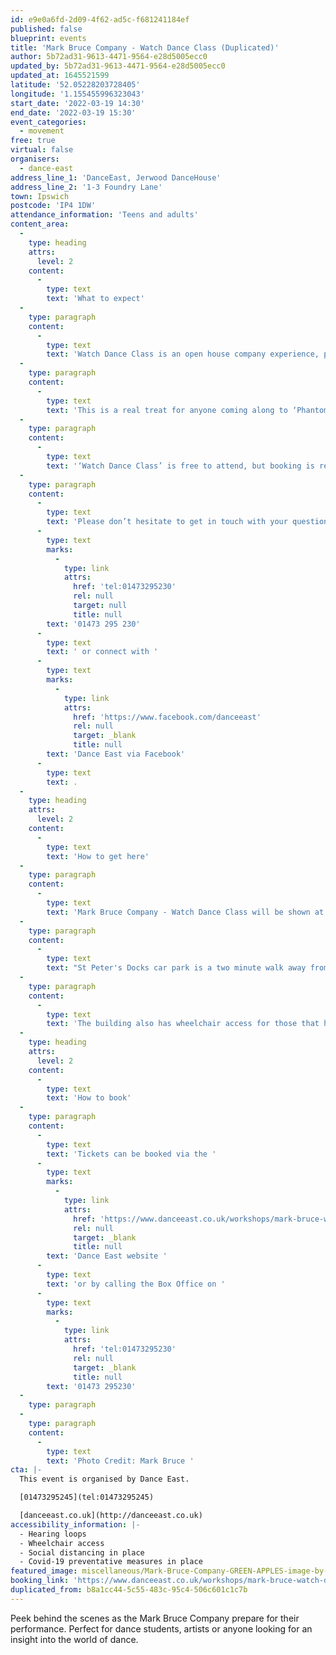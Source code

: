 ```yaml
---
id: e9e0a6fd-2d09-4f62-ad5c-f681241184ef
published: false
blueprint: events
title: 'Mark Bruce Company - Watch Dance Class (Duplicated)'
author: 5b72ad31-9613-4471-9564-e28d5005ecc0
updated_by: 5b72ad31-9613-4471-9564-e28d5005ecc0
updated_at: 1645521599
latitude: '52.05228203728405'
longitude: '1.155455996323043'
start_date: '2022-03-19 14:30'
end_date: '2022-03-19 15:30'
event_categories:
  - movement
free: true
virtual: false
organisers:
  - dance-east
address_line_1: 'DanceEast, Jerwood DanceHouse'
address_line_2: '1-3 Foundry Lane'
town: Ipswich
postcode: 'IP4 1DW'
attendance_information: 'Teens and adults'
content_area:
  -
    type: heading
    attrs:
      level: 2
    content:
      -
        type: text
        text: 'What to expect'
  -
    type: paragraph
    content:
      -
        type: text
        text: 'Watch Dance Class is an open house company experience, perfect for dance students, artists, bloggers and anyone interested in peeking behind the scenes – you’ll be free to draw, paint or simply observe. Don’t miss this exclusive insight, as Mark Bruce Company prepare to perform in a professional company class.'
  -
    type: paragraph
    content:
      -
        type: text
        text: 'This is a real treat for anyone coming along to ‘Phantoms’, the triple bill showing at the Jerwood DanceHouse on Friday 18 and Saturday 19 March 2022.'
  -
    type: paragraph
    content:
      -
        type: text
        text: '‘Watch Dance Class’ is free to attend, but booking is required.'
  -
    type: paragraph
    content:
      -
        type: text
        text: 'Please don’t hesitate to get in touch with your questions on '
      -
        type: text
        marks:
          -
            type: link
            attrs:
              href: 'tel:01473295230'
              rel: null
              target: null
              title: null
        text: '01473 295 230'
      -
        type: text
        text: ' or connect with '
      -
        type: text
        marks:
          -
            type: link
            attrs:
              href: 'https://www.facebook.com/danceeast'
              rel: null
              target: _blank
              title: null
        text: 'Dance East via Facebook'
      -
        type: text
        text: .
  -
    type: heading
    attrs:
      level: 2
    content:
      -
        type: text
        text: 'How to get here'
  -
    type: paragraph
    content:
      -
        type: text
        text: 'Mark Bruce Company - Watch Dance Class will be shown at Dance East, Jerwood Dance House, Ipswich, IP4 1DW.'
  -
    type: paragraph
    content:
      -
        type: text
        text: "St Peter's Docks car park is a two minute walk away from the venue. "
  -
    type: paragraph
    content:
      -
        type: text
        text: 'The building also has wheelchair access for those that have accessibility needs.'
  -
    type: heading
    attrs:
      level: 2
    content:
      -
        type: text
        text: 'How to book'
  -
    type: paragraph
    content:
      -
        type: text
        text: 'Tickets can be booked via the '
      -
        type: text
        marks:
          -
            type: link
            attrs:
              href: 'https://www.danceeast.co.uk/workshops/mark-bruce-watch-dance-class/'
              rel: null
              target: _blank
              title: null
        text: 'Dance East website '
      -
        type: text
        text: 'or by calling the Box Office on '
      -
        type: text
        marks:
          -
            type: link
            attrs:
              href: 'tel:01473295230'
              rel: null
              target: _blank
              title: null
        text: '01473 295230'
  -
    type: paragraph
  -
    type: paragraph
    content:
      -
        type: text
        text: 'Photo Credit: Mark Bruce '
cta: |-
  This event is organised by Dance East. 

  [01473295245](tel:01473295245)

  [danceeast.co.uk](http://danceeast.co.uk)
accessibility_information: |-
  - Hearing loops
  - Wheelchair access
  - Social distancing in place 
  - Covid-19 preventative measures in place
featured_image: miscellaneous/Mark-Bruce-Company-GREEN-APPLES-image-by-Mark-Bruce-(2).jpg
booking_link: 'https://www.danceeast.co.uk/workshops/mark-bruce-watch-dance-class/'
duplicated_from: b8a1cc44-5c55-483c-95c4-506c601c1c7b
---
```

Peek behind the scenes as the Mark Bruce Company prepare for their performance. Perfect for dance students, artists or anyone looking for an insight into the world of dance.